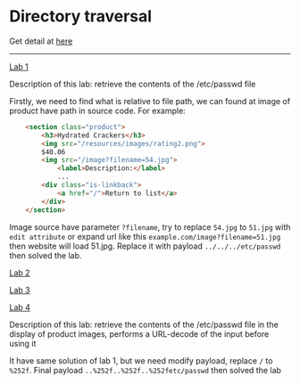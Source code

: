 # Directory traversal

Get detail at [here](https://portswigger.net/web-security/file-path-traversal)

---

[Lab 1](https://portswigger.net/web-security/file-path-traversal/lab-simple)

Description of this lab: retrieve the contents of the /etc/passwd file

Firstly, we need to find what is relative to file path, we can found at image of product have path in source code. For example:
```html
    <section class="product">
        <h3>Hydrated Crackers</h3>
        <img src="/resources/images/rating2.png">
        $40.06
        <img src="/image?filename=54.jpg">
            <label>Description:</label>
            ...
        <div class="is-linkback">
            <a href="/">Return to list</a>
        </div>
    </section>
```

Image source have parameter `?filename`, try to replace `54.jpg` to `51.jpg` with `edit attribute` or expand url like this `example.com/image?filename=51.jpg` then website will load 51.jpg. Replace it with payload `../../../etc/passwd` then solved the lab. 

[Lab 2](#)

[Lab 3](#)

[Lab 4](https://portswigger.net/web-security/file-path-traversal/lab-superfluous-url-decode)

Description of this lab: retrieve the contents of the /etc/passwd file in the display of product images, performs a URL-decode of the input before using it

It have same solution of lab 1, but we need modify payload, replace `/` to `%252f`. Final payload `..%252f..%252f..%252fetc/passwd` then solved the lab

